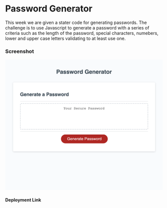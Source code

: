 # Password Generator

This week we are given a stater code for generating passwords. The challenge is to use Javascript to generate a password with a series of criteria such as the length of the password, special characters, numebers, lower and upper case letters validating to at least use one.

### Screenshot

![password generator](images/password-generator.png)

#### Deployment Link 
